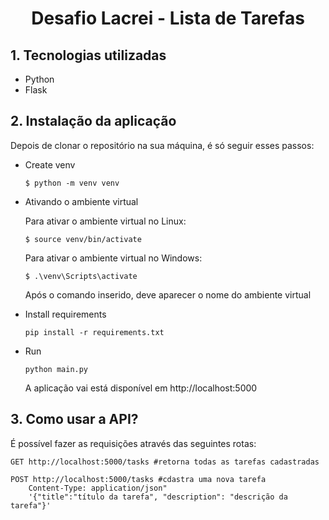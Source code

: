 <h1 align="center">
  Desafio Lacrei - Lista de Tarefas
</h1>

## 1. Tecnologias utilizadas
- Python
- Flask

## 2.  Instalação da aplicação

Depois de clonar o repositório na sua máquina, é só seguir esses passos:

* Create venv
    ```
    $ python -m venv venv
    ```
* Ativando o ambiente virtual
   
    Para ativar o ambiente virtual no Linux:
    ```
    $ source venv/bin/activate
    ```
    Para ativar o ambiente virtual no Windows:
    ```
    $ .\venv\Scripts\activate
    ```
  Após o comando inserido, deve aparecer o nome do ambiente virtual

* Install requirements
    ```
    pip install -r requirements.txt
    ```
* Run
    ```
    python main.py
    ```
  A aplicação vai está disponível em http://localhost:5000

## 3.  Como usar a API?

É possível fazer as requisições através das seguintes rotas:

```
GET http://localhost:5000/tasks #retorna todas as tarefas cadastradas

POST http://localhost:5000/tasks #cdastra uma nova tarefa
    Content-Type: application/json" 
    '{"title":"título da tarefa", "description": "descrição da tarefa"}'
```